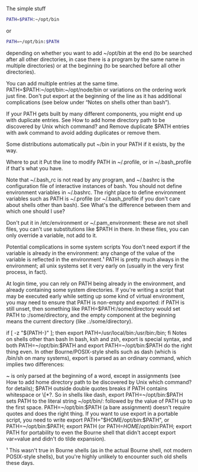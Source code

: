 The simple stuff
```bash
PATH=$PATH:~/opt/bin
```
or
```bash
PATH=~/opt/bin:$PATH
```
depending on whether you want to add ~/opt/bin at the end (to be searched after all other directories, in case there is a program by the same name in multiple directories) or at the beginning (to be searched before all other directories).

You can add multiple entries at the same time. PATH=$PATH:~/opt/bin:~/opt/node/bin or variations on the ordering work just fine. Don't put export at the beginning of the line as it has additional complications (see below under “Notes on shells other than bash”).

If your PATH gets built by many different components, you might end up with duplicate entries. See How to add home directory path to be discovered by Unix which command? and Remove duplicate $PATH entries with awk command to avoid adding duplicates or remove them.

Some distributions automatically put ~/bin in your PATH if it exists, by the way.

Where to put it
Put the line to modify PATH in ~/.profile, or in ~/.bash_profile if that's what you have.

Note that ~/.bash_rc is not read by any program, and ~/.bashrc is the configuration file of interactive instances of bash. You should not define environment variables in ~/.bashrc. The right place to define environment variables such as PATH is ~/.profile (or ~/.bash_profile if you don't care about shells other than bash). See What's the difference between them and which one should I use?

Don't put it in /etc/environment or ~/.pam_environment: these are not shell files, you can't use substitutions like $PATH in there. In these files, you can only override a variable, not add to it.

Potential complications in some system scripts
You don't need export if the variable is already in the environment: any change of the value of the variable is reflected in the environment.¹ PATH is pretty much always in the environment; all unix systems set it very early on (usually in the very first process, in fact).

At login time, you can rely on PATH being already in the environment, and already containing some system directories. If you're writing a script that may be executed early while setting up some kind of virtual environment, you may need to ensure that PATH is non-empty and exported: if PATH is still unset, then something like PATH=$PATH:/some/directory would set PATH to :/some/directory, and the empty component at the beginning means the current directory (like .:/some/directory).

if [ -z "${PATH-}" ]; then export PATH=/usr/local/bin:/usr/bin:/bin; fi
Notes on shells other than bash
In bash, ksh and zsh, export is special syntax, and both PATH=~/opt/bin:$PATH and export PATH=~/opt/bin:$PATH do the right thing even. In other Bourne/POSIX-style shells such as dash (which is /bin/sh on many systems), export is parsed as an ordinary command, which implies two differences:

~ is only parsed at the beginning of a word, except in assignments (see How to add home directory path to be discovered by Unix which command? for details);
$PATH outside double quotes breaks if PATH contains whitespace or \[*?.
So in shells like dash, export PATH=~/opt/bin:$PATH sets PATH to the literal string ~/opt/bin/: followed by the value of PATH up to the first space. PATH=~/opt/bin:$PATH (a bare assignment) doesn't require quotes and does the right thing. If you want to use export in a portable script, you need to write export PATH="$HOME/opt/bin:$PATH", or PATH=~/opt/bin:$PATH; export PATH (or PATH=$HOME/opt/bin:$PATH; export PATH for portability to even the Bourne shell that didn't accept export var=value and didn't do tilde expansion).

¹ This wasn't true in Bourne shells (as in the actual Bourne shell, not modern POSIX-style shells), but you're highly unlikely to encounter such old shells these days.
